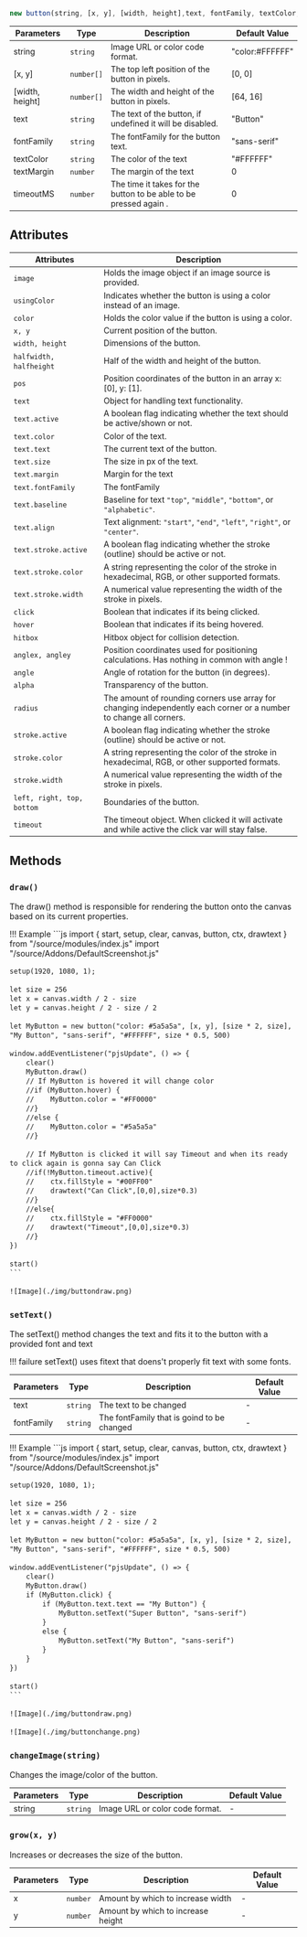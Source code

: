 ```js
new button(string, [x, y], [width, height],text, fontFamily, textColor, textMargin, timeoutMS)
```

| Parameters          | Type      | Description                                                        | Default Value  |
|---------------------|-----------|--------------------------------------------------------------------|----------------|
| string              | `string`  | Image URL or color code format.                                    |"color:#FFFFFF" |
| [x, y]              | `number[]`| The top left position of the button in pixels.                      | [0, 0]         |
| [width, height]     | `number[]`| The width and height of the button in pixels.                       | [64, 16]       |
| text                | `string`  | The text of the button, if undefined it will be disabled.          | "Button"       |
| fontFamily          | `string`  | The fontFamily for the button text.                                | "sans-serif"   |
| textColor           | `string`  | The color of the text                                              | "#FFFFFF"      |
| textMargin          | `number`  | The margin of the text                                             | 0              |
| timeoutMS           | `number`  | The time it takes for the button to be able to be pressed again .  | 0              |

## Attributes

| Attributes                    | Description                                                                                                        |
|-------------------------------|--------------------------------------------------------------------------------------------------------------------|
| `image`                       | Holds the image object if an image source is provided.              |
| `usingColor`                  | Indicates whether the button is using a color instead of an image.            |
| `color`                       | Holds the color value if the button is using a color.        |
| `x, y`                        | Current position of the button.                                                 |
| `width, height`               | Dimensions of the button.                  |
| `halfwidth, halfheight`       | Half of the width and height of the button.            |
| `pos`                         | Position coordinates of the button in an array x: [0], y: [1].                   |
| `text`                        | Object for handling text functionality.      |
| `text.active`                 | A boolean flag indicating whether the text should be active/shown or not.     |
| `text.color`                  | Color of the text.                                                      |
| `text.text`                   | The current text of the button.                                  |
| `text.size`                   | The size in px of the text.                                 |
| `text.margin`                 | Margin for the text                                        |
| `text.fontFamily`             | The fontFamily                                            |
| `text.baseline`               | Baseline for text `"top"`, `"middle"`, `"bottom"`, or `"alphabetic"`.           |
| `text.align`                  | Text alignment: `"start"`, `"end"`, `"left"`, `"right"`, or `"center"`.         |
| `text.stroke.active`          | A boolean flag indicating whether the stroke (outline) should be active or not.            |
| `text.stroke.color`           | A string representing the color of the stroke in hexadecimal, RGB, or other supported formats.     |
| `text.stroke.width`           | A numerical value representing the width of the stroke in pixels.                 |
| `click`                       | Boolean that indicates if its being clicked.                                 |
| `hover`                       | Boolean that indicates if its being hovered.                                             |
| `hitbox`                      | Hitbox object for collision detection.                                                   |
| `anglex, angley`              | Position coordinates used for positioning calculations. Has nothing in common with angle !           |
| `angle`                       | Angle of rotation for the button (in degrees).                                               |
| `alpha`                       | Transparency of the button.                                                                     |
| `radius`                      | The amount of rounding corners use array for changing independently each corner or a number to change all corners. |
| `stroke.active`               | A boolean flag indicating whether the stroke (outline) should be active or not.     |
| `stroke.color`                | A string representing the color of the stroke in hexadecimal, RGB, or other supported formats.     |
| `stroke.width`                | A numerical value representing the width of the stroke in pixels.                           |
|`left, right, top, bottom`     | Boundaries of the button.                                                                    |
| `timeout`                     | The timeout object. When clicked it will activate and while active the click var will stay false.         |

## Methods

### `draw()`

The draw() method is responsible for rendering the button onto the canvas based on its current properties.

!!! Example
    ```js
    import { start, setup, clear, canvas, button, ctx, drawtext } from "/source/modules/index.js"
    import "/source/Addons/DefaultScreenshot.js"

    setup(1920, 1080, 1);

    let size = 256
    let x = canvas.width / 2 - size
    let y = canvas.height / 2 - size / 2

    let MyButton = new button("color: #5a5a5a", [x, y], [size * 2, size], "My Button", "sans-serif", "#FFFFFF", size * 0.5, 500)

    window.addEventListener("pjsUpdate", () => {
        clear()
        MyButton.draw()
        // If MyButton is hovered it will change color
        //if (MyButton.hover) {
        //    MyButton.color = "#FF0000"
        //}
        //else {
        //    MyButton.color = "#5a5a5a"
        //}

        // If MyButton is clicked it will say Timeout and when its ready to click again is gonna say Can Click
        //if(!MyButton.timeout.active){
        //    ctx.fillStyle = "#00FF00"
        //    drawtext("Can Click",[0,0],size*0.3)
        //}
        //else{
        //    ctx.fillStyle = "#FF0000"
        //    drawtext("Timeout",[0,0],size*0.3)
        //}
    })

    start()
    ```

    ![Image](./img/buttondraw.png)

### `setText()`

The setText() method changes the text and fits it to the button with a provided font and text

!!! failure
    setText() uses fitext that doens't properly fit text with some fonts.

| Parameters          | Type      | Description                                       | Default Value  |
|---------------------|-----------|---------------------------------------------------|----------------|
| text                | `string`  | The text to be changed                            | -              |
| fontFamily          | `string`  | The fontFamily that is goind to be changed        | -              |

!!! Example
    ```js
    import { start, setup, clear, canvas, button, ctx, drawtext } from "/source/modules/index.js"
    import "/source/Addons/DefaultScreenshot.js"

    setup(1920, 1080, 1);

    let size = 256
    let x = canvas.width / 2 - size
    let y = canvas.height / 2 - size / 2

    let MyButton = new button("color: #5a5a5a", [x, y], [size * 2, size], "My Button", "sans-serif", "#FFFFFF", size * 0.5, 500)

    window.addEventListener("pjsUpdate", () => {
        clear()
        MyButton.draw()
        if (MyButton.click) {
            if (MyButton.text.text == "My Button") {
                MyButton.setText("Super Button", "sans-serif")
            }
            else {
                MyButton.setText("My Button", "sans-serif")
            }
        }   
    })

    start()
    ```

    ![Image](./img/buttondraw.png)

    ![Image](./img/buttonchange.png)


### `changeImage(string)`

Changes the image/color of the button.

| Parameters          | Type      | Description                                       | Default Value  |
|---------------------|-----------|---------------------------------------------------|----------------|
| string              | `string`  | Image URL or color code format.                   | -              |

### `grow(x, y)`

Increases or decreases the size of the button.

| Parameters          | Type      | Description                                       | Default Value  |
|---------------------|-----------|---------------------------------------------------|----------------|
| x                   | `number`  | Amount by which to increase width                 | -              |
| y                   | `number`  | Amount by which to increase height                | -              |


